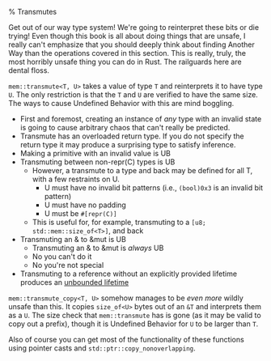 % Transmutes

Get out of our way type system! We're going to reinterpret these bits or die
trying! Even though this book is all about doing things that are unsafe, I
really can't emphasize that you should deeply think about finding Another Way
than the operations covered in this section. This is really, truly, the most
horribly unsafe thing you can do in Rust. The railguards here are dental floss.

`mem::transmute<T, U>` takes a value of type `T` and reinterprets it to have
type `U`. The only restriction is that the `T` and `U` are verified to have the
same size. The ways to cause Undefined Behavior with this are mind boggling.

* First and foremost, creating an instance of *any* type with an invalid state
  is going to cause arbitrary chaos that can't really be predicted.
* Transmute has an overloaded return type. If you do not specify the return type
  it may produce a surprising type to satisfy inference.
* Making a primitive with an invalid value is UB
* Transmuting between non-repr(C) types is UB
    * However, a transmute to a type and back may be defined for all T, with a
      few restraints on U.
        * U must have no invalid bit patterns (i.e., `(bool)0x3` is an invalid
          bit pattern)
        * U must have no padding
        * U must be `#[repr(C)]`
    * This is useful for, for example, transmuting to a
      `[u8; std::mem::size_of<T>]`, and back
* Transmuting an & to &mut is UB
    * Transmuting an & to &mut is *always* UB
    * No you can't do it
    * No you're not special
* Transmuting to a reference without an explicitly provided lifetime
  produces an [unbounded lifetime]

`mem::transmute_copy<T, U>` somehow manages to be *even more* wildly unsafe than
this. It copies `size_of<U>` bytes out of an `&T` and interprets them as a `U`.
The size check that `mem::transmute` has is gone (as it may be valid to copy
out a prefix), though it is Undefined Behavior for `U` to be larger than `T`.

Also of course you can get most of the functionality of these functions using
pointer casts and `std::ptr::copy_nonoverlapping`.


[unbounded lifetime]: unbounded-lifetimes.html
